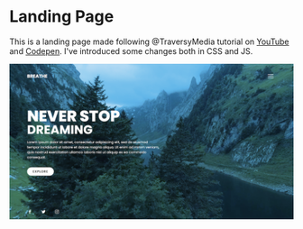 # Landing Page

This is a landing page made following @TraversyMedia tutorial on <a href="https://www.youtube.com/watch?v=8MgpE2DTTKA">YouTube</a> and <a href="https://codepen.io/bradtraversy/pen/eYdMqvx">Codepen</a>. I've introduced some changes both in CSS and JS.

![video-background](https://github.com/katiaku/landing-page-video-background/blob/main/media/landing-page-video-background.png)
